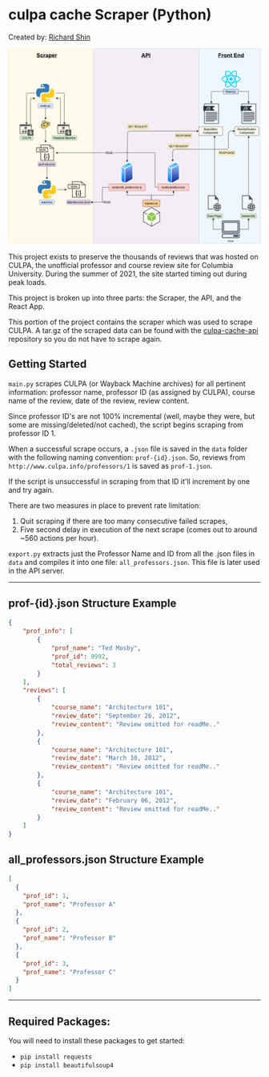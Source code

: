 # culpa cache Scraper (Python)

Created by: [Richard Shin](https://www.rshin.dev/)

![CULPA Cache Flow](https://raw.githubusercontent.com/rshin7/culpa-cache-scraper/master/imgs/culpa-cache_flow.png)

This project exists to preserve the thousands of reviews that was hosted on CULPA, the unofficial professor and course review site for Columbia University. During the summer of 2021, the site started timing out during peak loads.

This project is broken up into three parts: the Scraper, the API, and the React App.

This portion of the project contains the scraper which was used to scrape CULPA. A tar.gz of the scraped data can be found with the [culpa-cache-api](https://github.com/rshin7/culpa-cache-api) repository so you do not have to scrape again.

## Getting Started


`main.py` scrapes CULPA (or Wayback Machine archives) for all pertinent information: professor name, professor ID (as assigned by CULPA), course name of the review, date of the review, review content.

Since professor ID's are not 100% incremental (well, maybe they were, but some are missing/deleted/not cached), the script begins scraping from professor ID 1.

When a successful scrape occurs, a `.json` file is saved in the `data` folder with the following naming convention: `prof-{id}.json`. So, reviews from `http://www.culpa.info/professors/1` is saved as `prof-1.json`.

If the script is unsuccessful in scraping from that ID it'll increment by one and try again.

There are two measures in place to prevent rate limitation: 
1. Quit scraping if there are too many consecutive failed scrapes,
2. Five second delay in execution of the next scrape (comes out to around ~560 actions per hour).


`export.py` extracts just the Professor Name and ID from all the .json files in `data` and compiles it into one file: `all_professors.json`. This file is later used in the API server.

---

## prof-{id}.json Structure Example

```json
{
    "prof_info": [
        {
            "prof_name": "Ted Mosby",
            "prof_id": 9992,
            "total_reviews": 3
        }
    ],
    "reviews": [
        {
            "course_name": "Architecture 101",
            "review_date": "September 26, 2012",
            "review_content": "Review omitted for readMe.."
        },
        {
            "course_name": "Architecture 101",
            "review_date": "March 10, 2012",
            "review_content": "Review omitted for readMe.."
        },
        {
            "course_name": "Architecture 101",
            "review_date": "February 06, 2012",
            "review_content": "Review omitted for readMe.."
        }
    ]
}
```
## all_professors.json Structure Example
```json
[
  {
    "prof_id": 1,
    "prof_name": "Professor A"
  },
  {
    "prof_id": 2,
    "prof_name": "Professor B"
  },
  {
    "prof_id": 3,
    "prof_name": "Professor C"
  }
]
```

---

## Required Packages:
You will need to install these packages to get started:
* `pip install requests`
* `pip install beautifulsoup4`